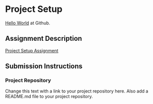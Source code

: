 # Project Setup

[comment]: <> (This assignment will get you set up and rolling with a basic project. By the end, you will have a GitHub repo that contains a working application.)
[Hello World](https://github.com/tomvalli/soiwenttoaconcert/commits/HelloWorld) at Github.
## Assignment Description
[Project Setup Assignment](https://education.launchcode.org/liftoff/modules/assignments/project-setup)

## Submission Instructions

### Project Repository
Change this text with a link to your project repository here. Also add a README.md file to your project repository.